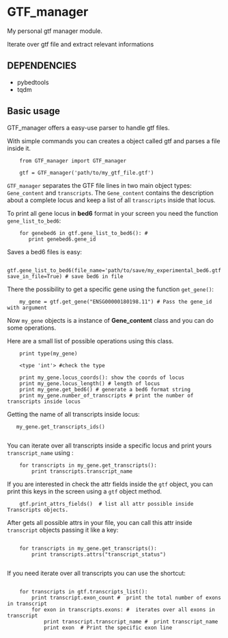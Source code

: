 # GTF_manager
My personal gtf manager module.

Iterate over gtf file and extract relevant informations
## DEPENDENCIES

- pybedtools
- tqdm

## Basic usage

GTF_manager offers a easy-use parser to handle gtf files.

With simple commands you can creates a object called gtf and parses a file inside it.
```
    from GTF_manager import GTF_manager
    
    gtf = GTF_manager('path/to/my_gtf_file.gtf')
```

`GTF_manager` separates the GTF file lines in two main object types:  `Gene_content` and `transcripts`.
The `Gene_content` contains the description about a complete locus and keep a list of all `transcripts` inside that locus.

To print all gene locus in **bed6** format in your screen you need the function `gene_list_to_bed6`:
```
    for genebed6 in gtf.gene_list_to_bed6(): #
       print genebed6.gene_id
```
Saves a bed6 files is easy:
```
    gtf.gene_list_to_bed6(file_name='path/to/save/my_experimental_bed6.gtf', save_in_file=True) # save bed6 in file
```
There the possibility to get a specific gene using the function `get_gene()`:

```
    my_gene = gtf.get_gene("ENSG00000180198.11") # Pass the gene_id with argument
```
Now `my_gene` objects is a instance of **Gene_content** class and you can do some operations.

Here are a small list of possible operations using this class.

``` 
    print type(my_gene)
    
    <type 'int'> #check the type
    
    print my_gene.locus_coords(): show the coords of locus
    print my_gene.locus_length() # length of locus
    print my_gene.get_bed6() # generate a bed6 format string
    print my_gene.number_of_transcripts # print the number of transcripts inside locus
 ```
 
 Getting the name of all transcripts inside locus:
 ```
    my_gene.get_transcripts_ids()
    
```
You can iterate over all transcripts inside a specific locus and print yours `transcript_name` using :
```
    for transcripts in my_gene.get_transcripts():
        print transcripts.transcript_name
```

If you are interested in check the attr fields inside the `gtf` object, you can print this keys in the screen using a `gtf` object method.
```
    gtf.print_attrs_fields()  # list all attr possible inside Transcripts objects.
```
After gets all possible attrs in your file, you can call this attr inside `transcript` objects passing it like a key:

```

    for transcripts in my_gene.get_transcripts():
        print transcripts.attrs("transcript_status")
        
```
If you need iterate over all transcripts you can use the shortcut:
```

    for transcripts in gtf.transcripts_list():
        print transcript.exon_count #  print the total number of exons in transcript
        for exon in transcripts.exons: #  iterates over all exons in transcript
            print transcript.transcript_name #  print transcript_name
            print exon  # Print the specific exon line
            
```

